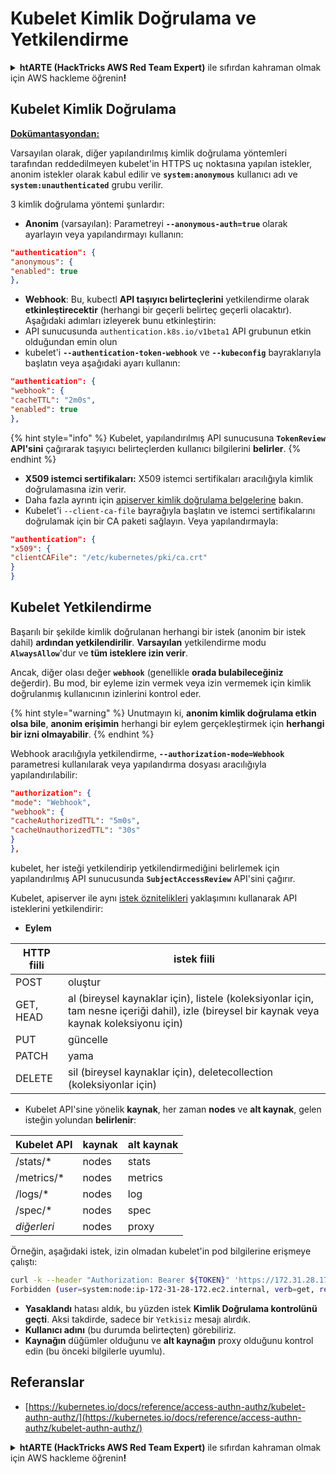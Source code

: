 # Kubelet Kimlik Doğrulama ve Yetkilendirme

<details>

<summary><strong>htARTE (HackTricks AWS Red Team Expert)</strong> ile sıfırdan kahraman olmak için AWS hackleme öğrenin<strong>!</strong></summary>

HackTricks'i desteklemenin diğer yolları:

* Şirketinizi HackTricks'te **reklamınızı görmek** veya **HackTricks'i PDF olarak indirmek** için [**ABONELİK PLANLARI**](https://github.com/sponsors/carlospolop)'na göz atın!
* [**Resmi PEASS & HackTricks ürünlerini**](https://peass.creator-spring.com) edinin
* Özel [**NFT'lerden**](https://opensea.io/collection/the-peass-family) oluşan koleksiyonumuz [**The PEASS Family**](https://opensea.io/collection/the-peass-family)'yi keşfedin
* 💬 [**Discord grubuna**](https://discord.gg/hRep4RUj7f) veya [**telegram grubuna**](https://t.me/peass) **katılın** veya **Twitter** 🐦 [**@carlospolopm**](https://twitter.com/carlospolopm)'u **takip edin**.
* **Hacking hilelerinizi** [**HackTricks**](https://github.com/carlospolop/hacktricks) ve [**HackTricks Cloud**](https://github.com/carlospolop/hacktricks-cloud) github depolarına **PR göndererek paylaşın**.

</details>

## Kubelet Kimlik Doğrulama <a href="#kubelet-authentication" id="kubelet-authentication"></a>

**[Dokümantasyondan:](https://kubernetes.io/docs/reference/access-authn-authz/kubelet-authn-authz/)**

Varsayılan olarak, diğer yapılandırılmış kimlik doğrulama yöntemleri tarafından reddedilmeyen kubelet'in HTTPS uç noktasına yapılan istekler, anonim istekler olarak kabul edilir ve **`system:anonymous`** kullanıcı adı ve **`system:unauthenticated`** grubu verilir.

3 kimlik doğrulama yöntemi şunlardır:

* **Anonim** (varsayılan): Parametreyi **`--anonymous-auth=true`** olarak ayarlayın veya yapılandırmayı kullanın:
```json
"authentication": {
"anonymous": {
"enabled": true
},
```
* **Webhook**: Bu, kubectl **API taşıyıcı belirteçlerini** yetkilendirme olarak **etkinleştirecektir** (herhangi bir geçerli belirteç geçerli olacaktır). Aşağıdaki adımları izleyerek bunu etkinleştirin:
* API sunucusunda `authentication.k8s.io/v1beta1` API grubunun etkin olduğundan emin olun
* kubelet'i **`--authentication-token-webhook`** ve **`--kubeconfig`** bayraklarıyla başlatın veya aşağıdaki ayarı kullanın:
```json
"authentication": {
"webhook": {
"cacheTTL": "2m0s",
"enabled": true
},
```
{% hint style="info" %}
Kubelet, yapılandırılmış API sunucusuna **`TokenReview` API'sini** çağırarak taşıyıcı belirteçlerden kullanıcı bilgilerini **belirler**.
{% endhint %}

* **X509 istemci sertifikaları:** X509 istemci sertifikaları aracılığıyla kimlik doğrulamasına izin verir.
* Daha fazla ayrıntı için [apiserver kimlik doğrulama belgelerine](https://kubernetes.io/docs/reference/access-authn-authz/authentication/#x509-client-certs) bakın.
* Kubelet'i `--client-ca-file` bayrağıyla başlatın ve istemci sertifikalarını doğrulamak için bir CA paketi sağlayın. Veya yapılandırmayla:
```json
"authentication": {
"x509": {
"clientCAFile": "/etc/kubernetes/pki/ca.crt"
}
}
```
## Kubelet Yetkilendirme <a href="#kubelet-authentication" id="kubelet-authentication"></a>

Başarılı bir şekilde kimlik doğrulanan herhangi bir istek (anonim bir istek dahil) **ardından yetkilendirilir**. **Varsayılan** yetkilendirme modu **`AlwaysAllow`**'dur ve **tüm isteklere izin verir**.

Ancak, diğer olası değer **`webhook`** (genellikle **orada bulabileceğiniz** değerdir). Bu mod, bir eyleme izin vermek veya izin vermemek için kimlik doğrulanmış kullanıcının izinlerini kontrol eder.

{% hint style="warning" %}
Unutmayın ki, **anonim kimlik doğrulama etkin olsa bile**, **anonim erişimin** herhangi bir eylem gerçekleştirmek için **herhangi bir izni olmayabilir**.
{% endhint %}

Webhook aracılığıyla yetkilendirme, **`--authorization-mode=Webhook`** parametresi kullanılarak veya yapılandırma dosyası aracılığıyla yapılandırılabilir:
```json
"authorization": {
"mode": "Webhook",
"webhook": {
"cacheAuthorizedTTL": "5m0s",
"cacheUnauthorizedTTL": "30s"
}
},
```
kubelet, her isteği yetkilendirip yetkilendirmediğini belirlemek için yapılandırılmış API sunucusunda **`SubjectAccessReview`** API'sini çağırır.

Kubelet, apiserver ile aynı [istek öznitelikleri](https://kubernetes.io/docs/reference/access-authn-authz/authorization/#review-your-request-attributes) yaklaşımını kullanarak API isteklerini yetkilendirir:

* **Eylem**

| HTTP fiili | istek fiili                                                                                                                                                   |
| ---------- | ------------------------------------------------------------------------------------------------------------------------------------------------------------- |
| POST       | oluştur                                                                                                                                                       |
| GET, HEAD  | al (bireysel kaynaklar için), listele (koleksiyonlar için, tam nesne içeriği dahil), izle (bireysel bir kaynak veya kaynak koleksiyonu için)                  |
| PUT        | güncelle                                                                                                                                                      |
| PATCH      | yama                                                                                                                                                          |
| DELETE     | sil (bireysel kaynaklar için), deletecollection (koleksiyonlar için)                                                                                           |

* Kubelet API'sine yönelik **kaynak**, her zaman **nodes** ve **alt kaynak**, gelen isteğin yolundan **belirlenir**:

| Kubelet API  | kaynak | alt kaynak |
| ------------ | ------ | ---------- |
| /stats/\*    | nodes  | stats      |
| /metrics/\*  | nodes  | metrics    |
| /logs/\*     | nodes  | log        |
| /spec/\*     | nodes  | spec       |
| _diğerleri_  | nodes  | proxy      |

Örneğin, aşağıdaki istek, izin olmadan kubelet'in pod bilgilerine erişmeye çalıştı:
```bash
curl -k --header "Authorization: Bearer ${TOKEN}" 'https://172.31.28.172:10250/pods'
Forbidden (user=system:node:ip-172-31-28-172.ec2.internal, verb=get, resource=nodes, subresource=proxy)
```
* **Yasaklandı** hatası aldık, bu yüzden istek **Kimlik Doğrulama kontrolünü geçti**. Aksi takdirde, sadece bir `Yetkisiz` mesajı alırdık.
* **Kullanıcı adını** (bu durumda belirteçten) görebiliriz.
* **Kaynağın** düğümler olduğunu ve **alt kaynağın** proxy olduğunu kontrol edin (bu önceki bilgilerle uyumlu).

## Referanslar

* [https://kubernetes.io/docs/reference/access-authn-authz/kubelet-authn-authz/](https://kubernetes.io/docs/reference/access-authn-authz/kubelet-authn-authz/)

<details>

<summary><strong>htARTE (HackTricks AWS Red Team Expert)</strong> ile sıfırdan kahraman olmak için AWS hackleme öğrenin<strong>!</strong></summary>

HackTricks'i desteklemenin diğer yolları:

* Şirketinizi HackTricks'te **tanıtmak isterseniz** veya HackTricks'i **PDF olarak indirmek isterseniz**, [**ABONELİK PLANLARINA**](https://github.com/sponsors/carlospolop) göz atın!
* [**Resmi PEASS & HackTricks ürünlerini**](https://peass.creator-spring.com) edinin.
* Özel [**NFT'lerden**](https://opensea.io/collection/the-peass-family) oluşan koleksiyonumuz [**The PEASS Family**](https://opensea.io/collection/the-peass-family)'i keşfedin.
* 💬 [**Discord grubuna**](https://discord.gg/hRep4RUj7f) veya [**telegram grubuna**](https://t.me/peass) **katılın** veya **Twitter** 🐦 [**@carlospolopm**](https://twitter.com/carlospolopm)'u **takip edin**.
* **Hacking hilelerinizi** [**HackTricks**](https://github.com/carlospolop/hacktricks) ve [**HackTricks Cloud**](https://github.com/carlospolop/hacktricks-cloud) github depolarına **PR göndererek paylaşın**.

</details>

